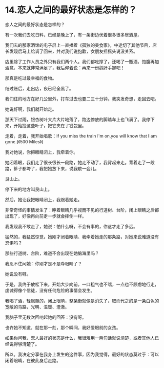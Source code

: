 # 14.恋人之间的最好状态是怎样的？

恋人之间的最好状态是怎样的？

有一次我们去吃日料，已经是晚上了，有一条街边伏着很多很多居酒屋。

我们去的那家酒馆的电子屏上一直播着《孤独的美食家》，中途切了其他节目，店长发现后马上给调了回来，并对我们说抱歉，女朋友摇摇头说没关系。

店里除了工作人员之外只有我们两个人。我们都吃撑了，还喝了一瓶酒。饱腹再加酒意，本来就非常满足了，我后仰着说：再来一份鹅肝手握吧！

那真是吃过最幸福的食物。

结过账后，走出店，夜已经全黑了。

我们住的地方在好几公里外，打车过去也要二三十分钟。我突发奇想，走回去吧。

她说好啊，我们就开始走。

那天下过雨，银杏树叶大片大片地落了，路边停放的脚踏车上也飞满了。我停下来，开始捡这些叶子，把它夹在了钱包里。

走着，走着，我开始唱歌：If you miss the train I'm on,you will know that I am gone.\(《500 Miles》\)

我对她说，你把眼睛闭上，我牵着你。

她闭着眼，我们走了很长很长一段路，她走不动了，我背起来走。背着走了一段路，裤子都垮了，我把她放下来，说我歇一会儿。

艮山上。

停下来的地方叫艮山上。

然后，她让我把眼睛闭上，我跟着她走。

非常奇怪的事情发生了：睁着眼睛几乎视而不见的行道树、台阶，闭上眼睛之后都出现了，好像再向前走一步就会摔倒一样。

我发现我不敢走了，她说：怕什么呀，不会有事的，你这才走了多远。

猛然的，我猛然惊觉，她刚才闭着眼睛、我牵着她走的那条路，对她来说难道没有恐惧吗？

那些行道树、台阶，难道不会出现在她脑海里吗？

我忍不住问她：你刚才是不是睁眼睛了？

她说没有呀。

于是，我终于放松下来，开始大步向前，一口粗气也不喘，一点也不顾虑地行走，虔诚得像个信徒，没有任何危险的事情会发生。

我喝了酒，轻飘飘的，闭上眼睛，整条街就像是消失了，取而代之的是一条白色的宽敞的马路，光明、温暖、澄澈。

我脑子里无数次回响起她的回答：没有呀。

也许她不知道，就在那一刻，那个瞬间，我好爱眼前的女孩。

如果你问我，恋人最好的状态是什么，我很难用一两句话就说清楚，或者其他人已经说得够清楚了。

所以，我决定分享在我身上发生的这件事，因为我觉得，最好的状态莫过于：可以闭着眼睛，在彼此身后走路。

